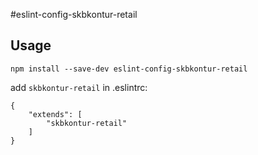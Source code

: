 #eslint-config-skbkontur-retail

## Usage

```
npm install --save-dev eslint-config-skbkontur-retail
```

add `skbkontur-retail` in .eslintrc:

```
{
    "extends": [
        "skbkontur-retail"
    ]
}
```
